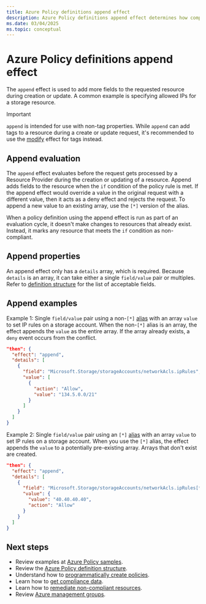 ```yaml
---
title: Azure Policy definitions append effect
description: Azure Policy definitions append effect determines how compliance is managed and reported.
ms.date: 03/04/2025
ms.topic: conceptual
---
```


# Azure Policy definitions append effect

The `append` effect is used to add more fields to the requested resource during creation or update. A common example is specifying allowed IPs for a storage resource.

> [!IMPORTANT]
> `append` is intended for use with non-tag properties. While `append` can add tags to a resource during a create or update request, it's recommended to use the [modify](./effect-modify.md) effect for tags instead.

## Append evaluation

The `append` effect evaluates before the request gets processed by a Resource Provider during the creation or updating of a resource. Append adds fields to the resource when the `if` condition of the policy rule is met. If the append effect would override a value in the original request with a different value, then it acts as a deny effect and rejects the request. To append a new value to an existing array, use the `[*]` version of the alias.

When a policy definition using the append effect is run as part of an evaluation cycle, it doesn't make changes to resources that already exist. Instead, it marks any resource that meets the `if` condition as non-compliant.

## Append properties

An append effect only has a `details` array, which is required. Because `details` is an array, it can take either a single `field/value` pair or multiples. Refer to [definition structure](./definition-structure-policy-rule.md#fields) for the list of acceptable fields.

## Append examples

Example 1: Single `field/value` pair using a non-`[*]` [alias](./definition-structure-alias.md) with an array `value` to set IP rules on a storage account. When the non-`[*]` alias is an array, the effect appends the `value` as the entire array. If the array already exists, a `deny` event occurs from the conflict.

```json
"then": {
  "effect": "append",
  "details": [
    {
      "field": "Microsoft.Storage/storageAccounts/networkAcls.ipRules",
      "value": [
        {
          "action": "Allow",
          "value": "134.5.0.0/21"
        }
      ]
    }
  ]
}
```

Example 2: Single `field/value` pair using an `[*]` [alias](./definition-structure-alias.md) with an array `value` to set IP rules on a storage account. When you use the `[*]` alias, the effect appends the `value` to a potentially pre-existing array. Arrays that don't exist are created.

```json
"then": {
  "effect": "append",
  "details": [
    {
      "field": "Microsoft.Storage/storageAccounts/networkAcls.ipRules[*]",
      "value": {
        "value": "40.40.40.40",
        "action": "Allow"
      }
    }
  ]
}
```

## Next steps

- Review examples at [Azure Policy samples](../samples/index.md).
- Review the [Azure Policy definition structure](definition-structure-basics.md).
- Understand how to [programmatically create policies](../how-to/programmatically-create.md).
- Learn how to [get compliance data](../how-to/get-compliance-data.md).
- Learn how to [remediate non-compliant resources](../how-to/remediate-resources.md).
- Review [Azure management groups](../../management-groups/overview.md).
